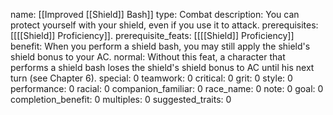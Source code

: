 name: [[Improved [[Shield]] Bash]]
type: Combat
description: You can protect yourself with your shield, even if you use it to attack.
prerequisites: [[[[Shield]] Proficiency]].
prerequisite_feats: [[[[Shield]] Proficiency]]
benefit: When you perform a shield bash, you may still apply the shield's shield bonus to your AC.
normal: Without this feat, a character that performs a shield bash loses the shield's shield bonus to AC until his next turn (see Chapter 6).
special: 0
teamwork: 0
critical: 0
grit: 0
style: 0
performance: 0
racial: 0
companion_familiar: 0
race_name: 0
note: 0
goal: 0
completion_benefit: 0
multiples: 0
suggested_traits: 0
